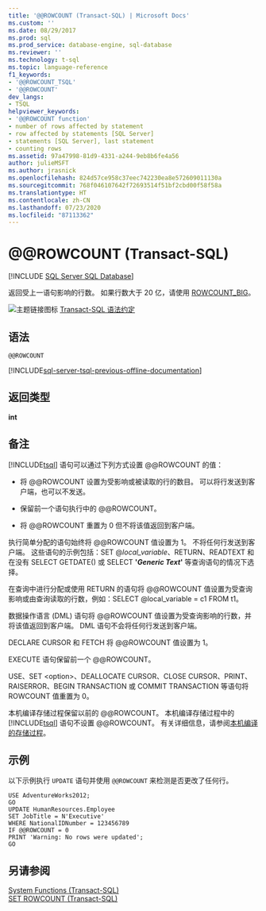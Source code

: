 ```yaml
---
title: '@@ROWCOUNT (Transact-SQL) | Microsoft Docs'
ms.custom: ''
ms.date: 08/29/2017
ms.prod: sql
ms.prod_service: database-engine, sql-database
ms.reviewer: ''
ms.technology: t-sql
ms.topic: language-reference
f1_keywords:
- '@@ROWCOUNT_TSQL'
- '@@ROWCOUNT'
dev_langs:
- TSQL
helpviewer_keywords:
- '@@ROWCOUNT function'
- number of rows affected by statement
- row affected by statements [SQL Server]
- statements [SQL Server], last statement
- counting rows
ms.assetid: 97a47998-81d9-4331-a244-9eb8b6fe4a56
author: julieMSFT
ms.author: jrasnick
ms.openlocfilehash: 824d57ce958c37eec742230ea8e572609011130a
ms.sourcegitcommit: 768f046107642f72693514f51bf2cbd00f58f58a
ms.translationtype: HT
ms.contentlocale: zh-CN
ms.lasthandoff: 07/23/2020
ms.locfileid: "87113362"
---
```

# <a name="x40x40rowcount-transact-sql"></a>&#x40;&#x40;ROWCOUNT (Transact-SQL)
[!INCLUDE [SQL Server SQL Database](../../includes/applies-to-version/sql-asdb.md)]

  返回受上一语句影响的行数。 如果行数大于 20 亿，请使用 [ROWCOUNT_BIG](../../t-sql/functions/rowcount-big-transact-sql.md)。  
  
 ![主题链接图标](../../database-engine/configure-windows/media/topic-link.gif "“主题链接”图标") [Transact-SQL 语法约定](../../t-sql/language-elements/transact-sql-syntax-conventions-transact-sql.md)  
  
## <a name="syntax"></a>语法  
  
```  
@@ROWCOUNT  
```  
  
[!INCLUDE[sql-server-tsql-previous-offline-documentation](../../includes/sql-server-tsql-previous-offline-documentation.md)]

## <a name="return-types"></a>返回类型
 **int**  
  
## <a name="remarks"></a>备注  
 [!INCLUDE[tsql](../../includes/tsql-md.md)] 语句可以通过下列方式设置 @@ROWCOUNT 的值：  
  
-   将 @@ROWCOUNT 设置为受影响或被读取的行的数目。 可以将行发送到客户端，也可以不发送。  
  
-   保留前一个语句执行中的 @@ROWCOUNT。  
  
-   将 @@ROWCOUNT 重置为 0 但不将该值返回到客户端。  
  
 执行简单分配的语句始终将 @@ROWCOUNT 值设置为 1。 不将任何行发送到客户端。 这些语句的示例包括：SET @*local_variable*、RETURN、READTEXT 和在没有 SELECT GETDATE() 或 SELECT **'***Generic Text***'** 等查询语句的情况下选择。  
  
 在查询中进行分配或使用 RETURN 的语句将 @@ROWCOUNT 值设置为受查询影响或由查询读取的行数，例如：SELECT @local_variable = c1 FROM t1。  
  
 数据操作语言 (DML) 语句将 @@ROWCOUNT 值设置为受查询影响的行数，并将该值返回到客户端。 DML 语句不会将任何行发送到客户端。  
  
 DECLARE CURSOR 和 FETCH 将 @@ROWCOUNT 值设置为 1。  
  
 EXECUTE 语句保留前一个 @@ROWCOUNT。  
  
 USE、SET \<option>、DEALLOCATE CURSOR、CLOSE CURSOR、PRINT、RAISERROR、BEGIN TRANSACTION 或 COMMIT TRANSACTION 等语句将 ROWCOUNT 值重置为 0。  
  
 本机编译存储过程保留以前的 @@ROWCOUNT。 本机编译存储过程中的 [!INCLUDE[tsql](../../includes/tsql-md.md)] 语句不设置 @@ROWCOUNT。 有关详细信息，请参阅[本机编译的存储过程](../../relational-databases/in-memory-oltp/natively-compiled-stored-procedures.md)。  
  
## <a name="examples"></a>示例  
 以下示例执行 `UPDATE` 语句并使用 `@@ROWCOUNT` 来检测是否更改了任何行。  
  
```  
USE AdventureWorks2012;  
GO  
UPDATE HumanResources.Employee   
SET JobTitle = N'Executive'  
WHERE NationalIDNumber = 123456789  
IF @@ROWCOUNT = 0  
PRINT 'Warning: No rows were updated';  
GO  
```  
  
## <a name="see-also"></a>另请参阅  
 [System Functions (Transact-SQL)](../../relational-databases/system-functions/system-functions-category-transact-sql.md)   
 [SET ROWCOUNT (Transact-SQL)](../../t-sql/statements/set-rowcount-transact-sql.md)  
  
  
